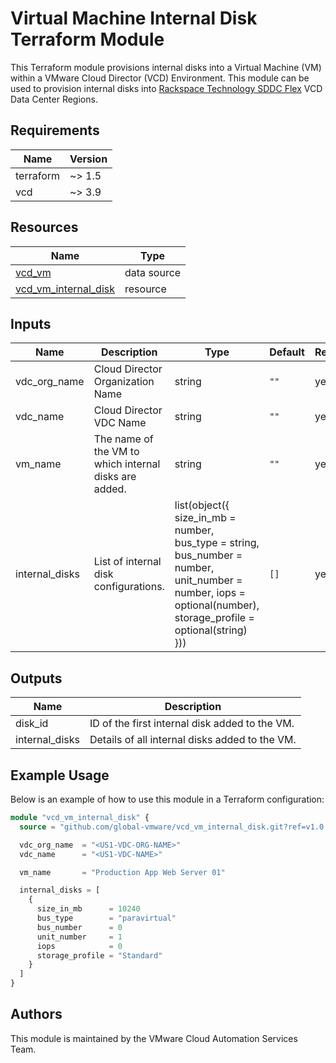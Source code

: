 # Virtual Machine Internal Disk Terraform Module

This Terraform module provisions internal disks into a Virtual Machine (VM) within a VMware Cloud Director (VCD) Environment. This module can be used to provision internal disks into [Rackspace Technology SDDC Flex](https://www.rackspace.com/cloud/private/software-defined-data-center-flex) VCD Data Center Regions.

## Requirements

| Name      | Version |
|-----------|---------|
| terraform | ~> 1.5  |
| vcd       | ~> 3.9  |

## Resources

| Name | Type |
|------|------|
| [vcd_vm](https://registry.terraform.io/providers/vmware/vcd/latest/docs/data-sources/vm) | data source |
| [vcd_vm_internal_disk](https://registry.terraform.io/providers/vmware/vcd/latest/docs/resources/vm_internal_disk) | resource |

## Inputs

| Name | Description | Type | Default | Required |
|------|-------------|------|---------|----------|
| vdc_org_name | Cloud Director Organization Name | string | `""` | yes |
| vdc_name | Cloud Director VDC Name | string | `""` | yes |
| vm_name | The name of the VM to which internal disks are added. | string | `""` | yes |
| internal_disks | List of internal disk configurations. | list(object({ size_in_mb = number, bus_type = string, bus_number = number, unit_number = number, iops = optional(number), storage_profile = optional(string) })) | `[]` | yes |

## Outputs

| Name | Description |
|------|-------------|
| disk_id | ID of the first internal disk added to the VM. |
| internal_disks | Details of all internal disks added to the VM. |

## Example Usage

Below is an example of how to use this module in a Terraform configuration:

```terraform
module "vcd_vm_internal_disk" {
  source = "github.com/global-vmware/vcd_vm_internal_disk.git?ref=v1.0.1"

  vdc_org_name  = "<US1-VDC-ORG-NAME>"
  vdc_name      = "<US1-VDC-NAME>"

  vm_name       = "Production App Web Server 01"

  internal_disks = [
    {
      size_in_mb      = 10240
      bus_type        = "paravirtual"
      bus_number      = 0
      unit_number     = 1
      iops            = 0
      storage_profile = "Standard"
    }
  ]
}    
```

## Authors

This module is maintained by the VMware Cloud Automation Services Team.
